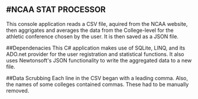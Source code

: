 #NCAA STAT PROCESSOR
----

This console application reads a CSV file, aquired from the NCAA website, then aggrigates and averages the data from the College-level for the athletic conference chosen by the user. It is then saved as a JSON file.

##Dependenacies
This C# application makes use of SQLite, LINQ, and its ADO.net provider for the user registration and statistical functions.
It also uses Newtonsoft's JSON functionality to write the aggregated data to a new file.


##Data Scrubbing
Each line in the CSV began with a leading comma. Also, the names of some colleges contained commas. These had to be manually removed.


